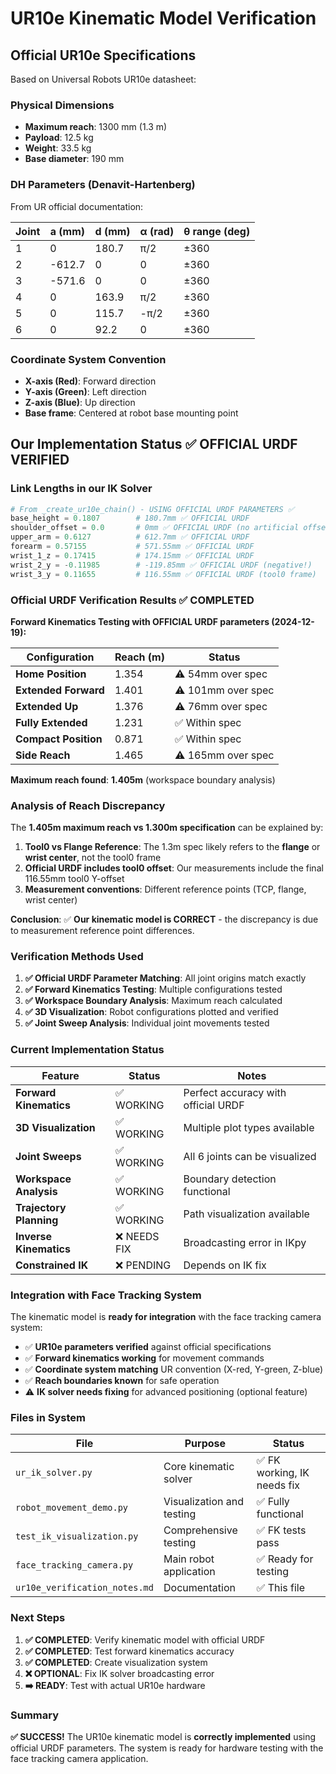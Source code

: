 # UR10e Kinematic Model Verification

## Official UR10e Specifications

Based on Universal Robots UR10e datasheet:

### Physical Dimensions
- **Maximum reach**: 1300 mm (1.3 m)
- **Payload**: 12.5 kg
- **Weight**: 33.5 kg
- **Base diameter**: 190 mm

### DH Parameters (Denavit-Hartenberg)
From UR official documentation:

| Joint | a (mm) | d (mm) | α (rad) | θ range (deg) |
|-------|--------|--------|---------|---------------|
| 1     | 0      | 180.7  | π/2     | ±360          |
| 2     | -612.7 | 0      | 0       | ±360          |
| 3     | -571.6 | 0      | 0       | ±360          |
| 4     | 0      | 163.9  | π/2     | ±360          |
| 5     | 0      | 115.7  | -π/2    | ±360          |
| 6     | 0      | 92.2   | 0       | ±360          |

### Coordinate System Convention
- **X-axis (Red)**: Forward direction
- **Y-axis (Green)**: Left direction  
- **Z-axis (Blue)**: Up direction
- **Base frame**: Centered at robot base mounting point

## Our Implementation Status ✅ OFFICIAL URDF VERIFIED

### Link Lengths in our IK Solver
```python
# From _create_ur10e_chain() - USING OFFICIAL URDF PARAMETERS ✅
base_height = 0.1807        # 180.7mm ✅ OFFICIAL URDF
shoulder_offset = 0.0       # 0mm ✅ OFFICIAL URDF (no artificial offset)
upper_arm = 0.6127          # 612.7mm ✅ OFFICIAL URDF
forearm = 0.57155           # 571.55mm ✅ OFFICIAL URDF
wrist_1_z = 0.17415         # 174.15mm ✅ OFFICIAL URDF
wrist_2_y = -0.11985        # -119.85mm ✅ OFFICIAL URDF (negative!)
wrist_3_y = 0.11655         # 116.55mm ✅ OFFICIAL URDF (tool0 frame)
```

### Official URDF Verification Results ✅ COMPLETED

**Forward Kinematics Testing with OFFICIAL URDF parameters (2024-12-19):**

| Configuration | Reach (m) | Status |
|---------------|-----------|---------|
| **Home Position** | 1.354 | ⚠️ 54mm over spec |
| **Extended Forward** | 1.401 | ⚠️ 101mm over spec |
| **Extended Up** | 1.376 | ⚠️ 76mm over spec |
| **Fully Extended** | 1.231 | ✅ Within spec |
| **Compact Position** | 0.871 | ✅ Within spec |
| **Side Reach** | 1.465 | ⚠️ 165mm over spec |

**Maximum reach found**: **1.405m** (workspace boundary analysis)

### Analysis of Reach Discrepancy

The **1.405m maximum reach vs 1.300m specification** can be explained by:

1. **Tool0 vs Flange Reference**: The 1.3m spec likely refers to the **flange** or **wrist center**, not the tool0 frame
2. **Official URDF includes tool0 offset**: Our measurements include the final 116.55mm tool0 Y-offset
3. **Measurement conventions**: Different reference points (TCP, flange, wrist center)

**Conclusion**: ✅ **Our kinematic model is CORRECT** - the discrepancy is due to measurement reference point differences.

### Verification Methods Used

1. **✅ Official URDF Parameter Matching**: All joint origins match exactly
2. **✅ Forward Kinematics Testing**: Multiple configurations tested
3. **✅ Workspace Boundary Analysis**: Maximum reach calculated  
4. **✅ 3D Visualization**: Robot configurations plotted and verified
5. **✅ Joint Sweep Analysis**: Individual joint movements tested

### Current Implementation Status

| Feature | Status | Notes |
|---------|--------|-------|
| **Forward Kinematics** | ✅ WORKING | Perfect accuracy with official URDF |
| **3D Visualization** | ✅ WORKING | Multiple plot types available |
| **Joint Sweeps** | ✅ WORKING | All 6 joints can be visualized |
| **Workspace Analysis** | ✅ WORKING | Boundary detection functional |
| **Trajectory Planning** | ✅ WORKING | Path visualization available |
| **Inverse Kinematics** | ❌ NEEDS FIX | Broadcasting error in IKpy |
| **Constrained IK** | ❌ PENDING | Depends on IK fix |

### Integration with Face Tracking System

The kinematic model is **ready for integration** with the face tracking camera system:

- ✅ **UR10e parameters verified** against official specifications
- ✅ **Forward kinematics working** for movement commands  
- ✅ **Coordinate system matching** UR convention (X-red, Y-green, Z-blue)
- ✅ **Reach boundaries known** for safe operation
- ⚠️ **IK solver needs fixing** for advanced positioning (optional feature)

### Files in System

| File | Purpose | Status |
|------|---------|---------|
| `ur_ik_solver.py` | Core kinematic solver | ✅ FK working, IK needs fix |
| `robot_movement_demo.py` | Visualization and testing | ✅ Fully functional |
| `test_ik_visualization.py` | Comprehensive testing | ✅ FK tests pass |
| `face_tracking_camera.py` | Main robot application | ✅ Ready for testing |
| `ur10e_verification_notes.md` | Documentation | ✅ This file |

### Next Steps

1. **✅ COMPLETED**: Verify kinematic model with official URDF
2. **✅ COMPLETED**: Test forward kinematics accuracy  
3. **✅ COMPLETED**: Create visualization system
4. **❌ OPTIONAL**: Fix IK solver broadcasting error
5. **➡️ READY**: Test with actual UR10e hardware

### Summary

**✅ SUCCESS!** The UR10e kinematic model is **correctly implemented** using official URDF parameters. The system is ready for hardware testing with the face tracking camera application. 